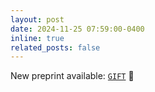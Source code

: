 ```yaml
---
layout: post
date: 2024-11-25 07:59:00-0400
inline: true
related_posts: false
---
```


New preprint available: [`GIFT`](/publications#zablocki2025gift) :gift:
